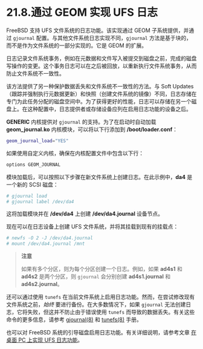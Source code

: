 # 21.8.通过 GEOM 实现 UFS 日志

FreeBSD 支持 UFS 文件系统的日志功能。该实现通过 GEOM 子系统提供，并通过 `gjournal` 配置。与其他文件系统日志实现不同，`gjournal` 方法是基于块的，而不是作为文件系统的一部分实现的。它是 GEOM 的扩展。

日志记录文件系统事务，例如在元数据和文件写入被提交到磁盘之前，完成的磁盘写操作的变更。这个事务日志可以在之后被回放，以重新执行文件系统事务，从而防止文件系统不一致性。

该方法提供了另一种保护数据丢失和文件系统不一致性的方法。与 Soft Updates（跟踪并强制执行元数据更新）和快照（创建文件系统的镜像）不同，日志存储在专门为此任务分配的磁盘空间中。为了获得更好的性能，日志可以存储在另一个磁盘上。在这种配置中，日志提供者或存储设备应列在启用日志功能的设备之后。

**GENERIC** 内核提供对 `gjournal` 的支持。为了在启动时自动加载 **geom_journal.ko** 内核模块，可以将以下行添加到 **/boot/loader.conf**：

```sh
geom_journal_load="YES"
```

如果使用自定义内核，确保在内核配置文件中包含以下行：

```sh
options GEOM_JOURNAL
```

模块加载后，可以按照以下步骤在新文件系统上创建日志。在此示例中，**da4** 是一个新的 SCSI 磁盘：

```sh
# gjournal load
# gjournal label /dev/da4
```

这将加载模块并在 **/dev/da4** 上创建 **/dev/da4.journal** 设备节点。

现在可以在日志设备上创建 UFS 文件系统，并将其挂载到现有的挂载点：

```sh
# newfs -O 2 -J /dev/da4.journal
# mount /dev/da4.journal /mnt
```

>**注意**
>
>如果有多个分区，则为每个分区创建一个日志。例如，如果 **ad4s1** 和 **ad4s2** 是两个分区，则 `gjournal` 会分别创建 **ad4s1.journal** 和 **ad4s2.journal**。

还可以通过使用 `tunefs` 在当前文件系统上启用日志功能。然而，在尝试修改现有文件系统之前，*始终* 要进行备份。在大多数情况下，如果 `gjournal` 无法创建日志，它将失败，但这并不防止由于错误使用 `tunefs` 而导致的数据丢失。有关这些命令的更多信息，请参考 [gjournal(8)](https://man.freebsd.org/cgi/man.cgi?query=gjournal&sektion=8&format=html) 和 [tunefs(8)](https://man.freebsd.org/cgi/man.cgi?query=tunefs&sektion=8&format=html) 手册。

也可以对 FreeBSD 系统的引导磁盘启用日志功能。有关详细说明，请参考文章 [在桌面 PC 上实现 UFS 日志功能](https://docs.freebsd.org/en/articles/gjournal-desktop/)。
